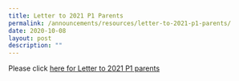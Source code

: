 ```yaml
---
title: Letter to 2021 P1 Parents
permalink: /announcements/resources/letter-to-2021-p1-parents/
date: 2020-10-08
layout: post
description: ""
---
```

Please click [here for Letter to 2021 P1 parents](/files/Letter_to_2021_P1_Parents.pdf)